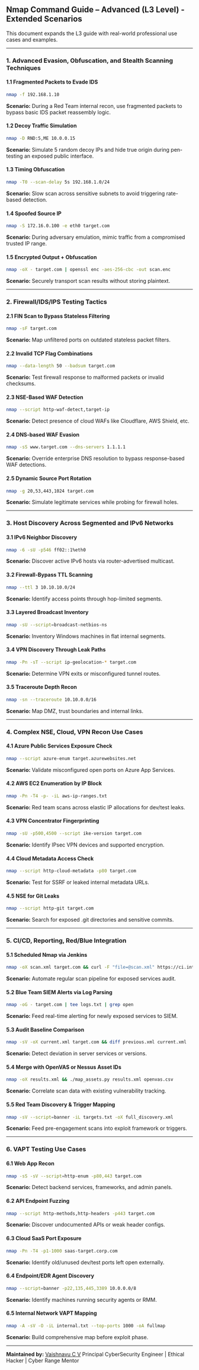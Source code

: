 ## Nmap Command Guide – Advanced (L3 Level) - Extended Scenarios

This document expands the L3 guide with real-world professional use cases and examples.

---

### 1. Advanced Evasion, Obfuscation, and Stealth Scanning Techniques

#### 1.1 Fragmented Packets to Evade IDS

```bash
nmap -f 192.168.1.10
```

**Scenario:** During a Red Team internal recon, use fragmented packets to bypass basic IDS packet reassembly logic.

#### 1.2 Decoy Traffic Simulation

```bash
nmap -D RND:5,ME 10.0.0.15
```

**Scenario:** Simulate 5 random decoy IPs and hide true origin during pen-testing an exposed public interface.

#### 1.3 Timing Obfuscation

```bash
nmap -T0 --scan-delay 5s 192.168.1.0/24
```

**Scenario:** Slow scan across sensitive subnets to avoid triggering rate-based detection.

#### 1.4 Spoofed Source IP

```bash
nmap -S 172.16.0.100 -e eth0 target.com
```

**Scenario:** During adversary emulation, mimic traffic from a compromised trusted IP range.

#### 1.5 Encrypted Output + Obfuscation

```bash
nmap -oX - target.com | openssl enc -aes-256-cbc -out scan.enc
```

**Scenario:** Securely transport scan results without storing plaintext.

---

### 2. Firewall/IDS/IPS Testing Tactics

#### 2.1 FIN Scan to Bypass Stateless Filtering

```bash
nmap -sF target.com
```

**Scenario:** Map unfiltered ports on outdated stateless packet filters.

#### 2.2 Invalid TCP Flag Combinations

```bash
nmap --data-length 50 --badsum target.com
```

**Scenario:** Test firewall response to malformed packets or invalid checksums.

#### 2.3 NSE-Based WAF Detection

```bash
nmap --script http-waf-detect,target-ip
```

**Scenario:** Detect presence of cloud WAFs like Cloudflare, AWS Shield, etc.

#### 2.4 DNS-based WAF Evasion

```bash
nmap -sS www.target.com --dns-servers 1.1.1.1
```

**Scenario:** Override enterprise DNS resolution to bypass response-based WAF detections.

#### 2.5 Dynamic Source Port Rotation

```bash
nmap -g 20,53,443,1024 target.com
```

**Scenario:** Simulate legitimate services while probing for firewall holes.

---

### 3. Host Discovery Across Segmented and IPv6 Networks

#### 3.1 IPv6 Neighbor Discovery

```bash
nmap -6 -sU -p546 ff02::1%eth0
```

**Scenario:** Discover active IPv6 hosts via router-advertised multicast.

#### 3.2 Firewall-Bypass TTL Scanning

```bash
nmap --ttl 3 10.10.10.0/24
```

**Scenario:** Identify access points through hop-limited segments.

#### 3.3 Layered Broadcast Inventory

```bash
nmap -sU --script=broadcast-netbios-ns
```

**Scenario:** Inventory Windows machines in flat internal segments.

#### 3.4 VPN Discovery Through Leak Paths

```bash
nmap -Pn -sT --script ip-geolocation-* target.com
```

**Scenario:** Determine VPN exits or misconfigured tunnel routes.

#### 3.5 Traceroute Depth Recon

```bash
nmap -sn --traceroute 10.10.0.0/16
```

**Scenario:** Map DMZ, trust boundaries and internal links.

---

### 4. Complex NSE, Cloud, VPN Recon Use Cases

#### 4.1 Azure Public Services Exposure Check

```bash
nmap --script azure-enum target.azurewebsites.net
```

**Scenario:** Validate misconfigured open ports on Azure App Services.

#### 4.2 AWS EC2 Enumeration by IP Block

```bash
nmap -Pn -T4 -p- -iL aws-ip-ranges.txt
```

**Scenario:** Red team scans across elastic IP allocations for dev/test leaks.

#### 4.3 VPN Concentrator Fingerprinting

```bash
nmap -sU -p500,4500 --script ike-version target.com
```

**Scenario:** Identify IPsec VPN devices and supported encryption.

#### 4.4 Cloud Metadata Access Check

```bash
nmap --script http-cloud-metadata -p80 target.com
```

**Scenario:** Test for SSRF or leaked internal metadata URLs.

#### 4.5 NSE for Git Leaks

```bash
nmap --script http-git target.com
```

**Scenario:** Search for exposed .git directories and sensitive commits.

---

### 5. CI/CD, Reporting, Red/Blue Integration

#### 5.1 Scheduled Nmap via Jenkins

```bash
nmap -oX scan.xml target.com && curl -F "file=@scan.xml" https://ci.internal/upload
```

**Scenario:** Automate regular scan pipeline for exposed services audit.

#### 5.2 Blue Team SIEM Alerts via Log Parsing

```bash
nmap -oG - target.com | tee logs.txt | grep open
```

**Scenario:** Feed real-time alerting for newly exposed services to SIEM.

#### 5.3 Audit Baseline Comparison

```bash
nmap -sV -oX current.xml target.com && diff previous.xml current.xml
```

**Scenario:** Detect deviation in server services or versions.

#### 5.4 Merge with OpenVAS or Nessus Asset IDs

```bash
nmap -oX results.xml && ./map_assets.py results.xml openvas.csv
```

**Scenario:** Correlate scan data with existing vulnerability tracking.

#### 5.5 Red Team Discovery & Trigger Mapping

```bash
nmap -sV --script=banner -iL targets.txt -oX full_discovery.xml
```

**Scenario:** Feed pre-engagement scans into exploit framework or triggers.

---

### 6. VAPT Testing Use Cases

#### 6.1 Web App Recon

```bash
nmap -sS -sV --script=http-enum -p80,443 target.com
```

**Scenario:** Detect backend services, frameworks, and admin panels.

#### 6.2 API Endpoint Fuzzing

```bash
nmap --script http-methods,http-headers -p443 target.com
```

**Scenario:** Discover undocumented APIs or weak header configs.

#### 6.3 Cloud SaaS Port Exposure

```bash
nmap -Pn -T4 -p1-1000 saas-target.corp.com
```

**Scenario:** Identify old/unused dev/test ports left open externally.

#### 6.4 Endpoint/EDR Agent Discovery

```bash
nmap --script=banner -p22,135,445,3389 10.0.0.0/8
```

**Scenario:** Identify machines running security agents or RMM.

#### 6.5 Internal Network VAPT Mapping

```bash
nmap -A -sV -O -iL internal.txt --top-ports 1000 -oA fullmap
```

**Scenario:** Build comprehensive map before exploit phase.

---

**Maintained by:** [Vaishnavu C V](https://github.com/vaishnavucv)
Principal CyberSecurity Engineer | Ethical Hacker | Cyber Range Mentor
